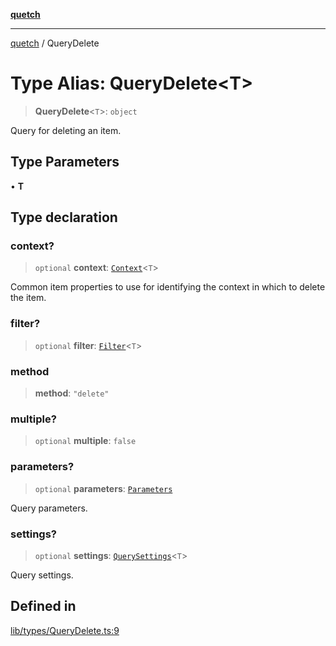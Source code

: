 [**quetch**](../README.md)

***

[quetch](../README.md) / QueryDelete

# Type Alias: QueryDelete\<T\>

> **QueryDelete**\<`T`\>: `object`

Query for deleting an item.

## Type Parameters

• **T**

## Type declaration

### context?

> `optional` **context**: [`Context`](Context.md)\<`T`\>

Common item properties to use for identifying the context in which to delete the item.

### filter?

> `optional` **filter**: [`Filter`](Filter.md)\<`T`\>

### method

> **method**: `"delete"`

### multiple?

> `optional` **multiple**: `false`

### parameters?

> `optional` **parameters**: [`Parameters`](Parameters.md)

Query parameters.

### settings?

> `optional` **settings**: [`QuerySettings`](QuerySettings.md)\<`T`\>

Query settings.

## Defined in

[lib/types/QueryDelete.ts:9](https://github.com/nevoland/quetch/blob/74684cd5cd1bd7a08980d4ce305ecc4be0c3e8b8/lib/types/QueryDelete.ts#L9)
